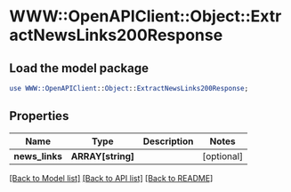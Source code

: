 # WWW::OpenAPIClient::Object::ExtractNewsLinks200Response

## Load the model package
```perl
use WWW::OpenAPIClient::Object::ExtractNewsLinks200Response;
```

## Properties
Name | Type | Description | Notes
------------ | ------------- | ------------- | -------------
**news_links** | **ARRAY[string]** |  | [optional] 

[[Back to Model list]](../README.md#documentation-for-models) [[Back to API list]](../README.md#documentation-for-api-endpoints) [[Back to README]](../README.md)


